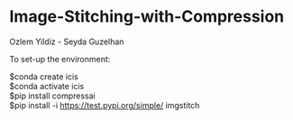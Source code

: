 # Image-Stitching-with-Compression
Ozlem Yildiz - Seyda Guzelhan

To set-up the environment:

$conda create icis \
$conda activate icis \
$pip install compressai \
$pip install -i https://test.pypi.org/simple/ imgstitch

